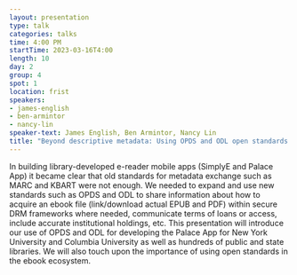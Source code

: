 ```yaml
---
layout: presentation
type: talk
categories: talks
time: 4:00 PM
startTime: 2023-03-16T4:00
length: 10
day: 2
group: 4
spot: 1
location: frist
speakers:
- james-english
- ben-armintor
- nancy-lin
speaker-text: James English, Ben Armintor, Nancy Lin
title: "Beyond descriptive metadata: Using OPDS and ODL open standards to develop the Palace App, a e-reader mobile app."
---
```

In building library-developed e-reader mobile apps (SimplyE and Palace App) it became clear that old standards for metadata exchange such as MARC and KBART were not enough. We needed to expand and use new standards such as OPDS and ODL to share information about how to acquire an ebook file (link/download actual EPUB and PDF) within secure DRM frameworks where needed, communicate terms of loans or access, include accurate institutional holdings, etc. This presentation will introduce our use of OPDS and ODL for developing the Palace App for New York University and Columbia University as well as hundreds of public and state libraries. We will also touch upon the importance of using open standards in the ebook ecosystem.
